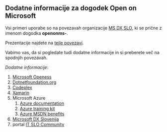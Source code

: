 ## Dodatne informacije za dogodek Open on Microsoft ##

Vsi primeri uporabe so na povezavah organizacije [MS DX SLO](https://github.com/msdxslo "MS DX SLO"), ki se prične z imenom dogodka **openonms-**.

Prezentacije najdete na [tejle povezavi](http://1drv.ms/1vmkjXr "Prezentacije iz dogodka OOM"). 

Vabimo vas, da si pogledate tudi dodatne informacije in si preberete več na spodnjih povezavah.

*Dodatne informacije*:

1. [Microsoft Openess](http://www.microsoft.com/en-us/openness/default.aspx#home "Microsoft Openess")
2. [Dotnetfoundation.org](http://www.dotnetfoundation.org "Dotnetfoundation project")
3. [Codeplex](http://www.codeplex.com "Codeplex")
4. [Xamarin](http://xamarin.com "Xamarin")
5. Microsoft Azure
	1. [Azure documentation](http://azure.microsoft.com/en-us/documentation/ "Azure documentation")
	2. [Azure training kit](http://www.microsoft.com/en-us/download/details.aspx?id=8396 "Azure readiness")
	3. [Azure MSDN benefits](http://azure.microsoft.com/en-us/pricing/member-offers/msdn-benefits/?c=14-39 "MSDN and Azure")
3. [Microsoft DX Slovenija](http://www.microsoft.com/slovenija/strokovnjaki "MS DX SLO")
4. portal [IT SLO Community](http://www.it-community.si/ "IT SLO Community")
